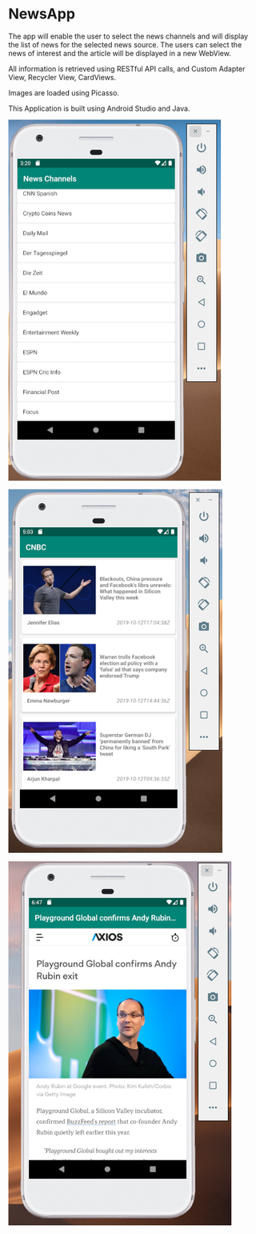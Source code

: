 # NewsApp
The app will enable the user to select the news channels and will display the list of news for the selected news source. The users can select the news of interest and the article will be displayed in a new WebView. 


All information is retrieved using RESTful API calls, and Custom Adapter View, Recycler View, CardViews.


Images are loaded using Picasso. 


This Application is built using Android Studio and Java.

![alt text](https://raw.githubusercontent.com/harshkv/NewsApp/master/sh1.png)


![alt text](https://raw.githubusercontent.com/harshkv/NewsApp/master/sh2.png)


![alt text](https://raw.githubusercontent.com/harshkv/NewsApp/master/sh3.png)

